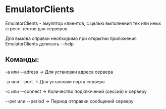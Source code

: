 # EmulatorClients
EmulatorClients - эмулятор клиентов, с целью выполнения тех или иных стресс-тестов для серверов

Для вызова справки необходимо при открытии приложения EmulatorClients дописать --help
## Команды:
-a или --adress -> Для установки адреса сервера

-p или --port -> Для установки порта сервера

-c или --connect -> Количество подключений (сессий) к серверу

--per или --period -> Период отправки сообщений серверу
